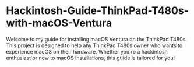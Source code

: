 # Hackintosh-Guide-ThinkPad-T480s-with-macOS-Ventura
Welcome to my guide for installing macOS Ventura on the ThinkPad T480s. This project is designed to help any ThinkPad T480s owner who wants to experience macOS on their hardware. Whether you're a hackintosh enthusiast or new to macOS installations, this guide is tailored for you!
